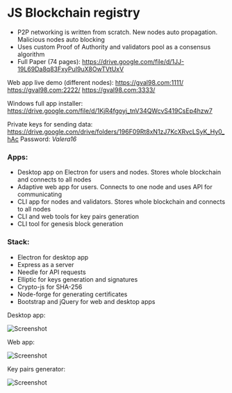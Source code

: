 # JS Blockchain registry

- P2P networking is written from scratch. New nodes auto propagation. Malicious nodes auto blocking
- Uses custom Proof of Authority and validators pool as a consensus algorithm
- Full Paper (74 pages): https://drive.google.com/file/d/1JJ-19L69Da8q83FxyPuI9uX8OwTVtUxV

Web app live demo (different nodes):
https://gval98.com:1111/
https://gval98.com:2222/
https://gval98.com:3333/

Windows full app installer: https://drive.google.com/file/d/1KjR4fgoyj_tnV34QWcvS419CsEp4hzw7

Private keys for sending data: https://drive.google.com/drive/folders/196F09Rt8xN1zJ7KcXRvcLSyK_Hy0_hAc
Раsswоrd: *Valera16*

### Apps:
- Desktop app on Electron for users and nodes. Stores whole blockchain and connects to all nodes
- Adaptive web app for users. Connects to one node and uses API for communicating
- CLI app for nodes and validators. Stores whole blockchain and connects to all nodes
- CLI and web tools for key pairs generation
- CLI tool for genesis block generation

### Stack:

- Electron for desktop app
- Express as a server
- Needle for API requests
- Elliptic for keys generation and signatures
- Crypto-js for SHA-256
- Node-forge for generating certificates
- Bootstrap and jQuery for web and desktop apps 


Desktop app:

![Screenshot](https://i.ibb.co/VqbD5Q1/bc-1.png)

Web app:

![Screenshot](https://i.ibb.co/jTFfMqj/bc-2.jpg)

Key pairs generator:

![Screenshot](https://i.ibb.co/ZYN8R7D/bc-3.png)